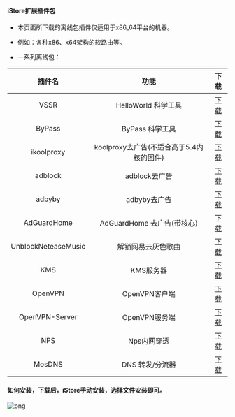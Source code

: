 #### iStore扩展插件包

* 本页面所下载的离线包插件仅适用于x86_64平台的机器。

* 例如：各种x86、x64架构的软路由等。

* 一系列离线包：

|插件名|功能|下载|
| :----: | :----: | :----: |
| VSSR | HelloWorld 科学工具 | [下载](https://raw.githubusercontent.com/bcseputetto/Are-u-ok/master/x86/all/VSSR_x86.run) |
| ByPass | ByPass 科学工具 | [下载](https://raw.githubusercontent.com/bcseputetto/Are-u-ok/master/x86/all/ByPass_x86.run) |
| ikoolproxy | koolproxy去广告(不适合高于5.4内核的固件) | [下载](https://raw.githubusercontent.com/bcseputetto/Are-u-ok/master/x86/all//ikoolproxy_x86.run) |
| adblock | adblock去广告 | [下载](https://raw.githubusercontent.com/bcseputetto/Are-u-ok/master/x86/all/adblock_x86.run) |
| adbyby | adbyby去广告 | [下载](https://raw.githubusercontent.com/bcseputetto/Are-u-ok/master/x86/all/adbyby_x86.run) |
| AdGuardHome | AdGuardHome 去广告(带核心) | [下载](https://raw.githubusercontent.com/bcseputetto/Are-u-ok/master/x86/all/AdGuardHome_x86.run) |
| UnblockNeteaseMusic | 解锁网易云灰色歌曲 | [下载](https://raw.githubusercontent.com/bcseputetto/Are-u-ok/master/x86/all/UnblockNeteaseMusic_x86.run) |
| KMS | KMS服务器 | [下载](https://raw.githubusercontent.com/bcseputetto/Are-u-ok/master/x86/all/KMS_x86.run) |
| OpenVPN | OpenVPN客户端 | [下载](https://raw.githubusercontent.com/bcseputetto/Are-u-ok/master/x86/all/OpenVPN_x86.run) |
| OpenVPN-Server | OpenVPN服务端 | [下载](https://raw.githubusercontent.com/bcseputetto/Are-u-ok/master/x86/all/OpenVPN-Server_x86.run)
| NPS | Nps内网穿透 | [下载](https://raw.githubusercontent.com/bcseputetto/Are-u-ok/master/x86/all/NPS_x86.run) |
| MosDNS | DNS 转发/分流器 | [下载](https://raw.githubusercontent.com/bcseputetto/Are-u-ok/master/x86/all/MosDNS-New_x86.run) |

#### 如何安装，下载后，iStore手动安装，选择文件安装即可。

![png](https://cdn.jsdelivr.net/gh/AUK9527/Are-u-ok@master/apps/install.png)













